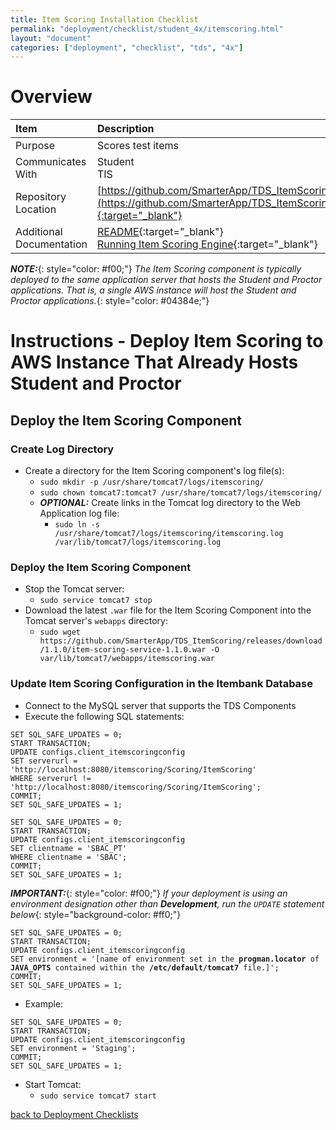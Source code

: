 ```yaml
---
title: Item Scoring Installation Checklist
permalink: "deployment/checklist/student_4x/itemscoring.html"
layout: "document"
categories: ["deployment", "checklist", "tds", "4x"]
---
```


# Overview

| Item | Description |
|:-----|:------------|
| Purpose | Scores test items |
| Communicates With | Student<br>TIS |
| Repository Location | [https://github.com/SmarterApp/TDS_ItemScoring](https://github.com/SmarterApp/TDS_ItemScoring){:target="_blank"} |
| Additional Documentation | [README](https://github.com/SmarterApp/TDS_ItemScoring/blob/master/README.md){:target="_blank"}<br>[Running Item Scoring Engine](https://github.com/SmarterApp/TDS_ItemScoring/blob/master/docs/Running%20Item%20Scoring%20Engine.docx){:target="_blank"} |

***NOTE:***{: style="color: #f00;"} *The Item Scoring component is typically deployed to the same application server that hosts the Student and Proctor applications.  That is, a single AWS instance will host the Student and Proctor applications.*{: style="color: #04384e;"}

# Instructions - Deploy Item Scoring to AWS Instance That Already Hosts Student and Proctor

## Deploy the Item Scoring Component

### Create Log Directory
* Create a directory for the Item Scoring component's log file(s):
  * `sudo mkdir -p /usr/share/tomcat7/logs/itemscoring/`
  * `sudo chown tomcat7:tomcat7 /usr/share/tomcat7/logs/itemscoring/`
  * ***OPTIONAL:***  Create links in the Tomcat log directory to the Web Application log file:
    * `sudo ln -s /usr/share/tomcat7/logs/itemscoring/itemscoring.log /var/lib/tomcat7/logs/itemscoring.log`

### Deploy the Item Scoring Component
* Stop the Tomcat server:
  * `sudo service tomcat7 stop`
* Download the latest `.war` file for the Item Scoring Component into the Tomcat server's `webapps` directory:
  * `sudo wget https://github.com/SmarterApp/TDS_ItemScoring/releases/download/1.1.0/item-scoring-service-1.1.0.war -O var/lib/tomcat7/webapps/itemscoring.war`

### Update Item Scoring Configuration in the Itembank Database
* Connect to the MySQL server that supports the TDS Components
* Execute the following SQL statements:

~~~~
SET SQL_SAFE_UPDATES = 0;
START TRANSACTION;
UPDATE configs.client_itemscoringconfig
SET serverurl = 'http://localhost:8080/itemscoring/Scoring/ItemScoring'
WHERE serverurl != 'http://localhost:8080/itemscoring/Scoring/ItemScoring';
COMMIT;
SET SQL_SAFE_UPDATES = 1;

SET SQL_SAFE_UPDATES = 0;
START TRANSACTION;
UPDATE configs.client_itemscoringconfig
SET clientname = 'SBAC_PT'
WHERE clientname = 'SBAC';
COMMIT;
SET SQL_SAFE_UPDATES = 1;
~~~~

***IMPORTANT:***{: style="color: #f00;"} *If your deployment is using an environment designation other than **Development**, run the `UPDATE` statement below*{: style="background-color: #ff0;"}

<div class="highlighter-rouge">
<pre class="highlight">
<code>SET SQL_SAFE_UPDATES = 0;
START TRANSACTION;
UPDATE configs.client_itemscoringconfig
SET environment = '[<span class="placeholder">name of environment set in the <strong>progman.locator</strong> of <strong>JAVA_OPTS</strong> contained within the <strong>/etc/default/tomcat7</strong> file.</span>]';
COMMIT;
SET SQL_SAFE_UPDATES = 1;</code>
</pre>
</div>

* Example:

<div class="highlighter-rouge">
<pre class="highlight">
<code>SET SQL_SAFE_UPDATES = 0;
START TRANSACTION;
UPDATE configs.client_itemscoringconfig
SET environment = '<span class="placeholder-example">Staging</span>';
COMMIT;
SET SQL_SAFE_UPDATES = 1;</code>
</pre>
</div>

* Start Tomcat:
  * `sudo service tomcat7 start`

[back to Deployment Checklists](index.html)
